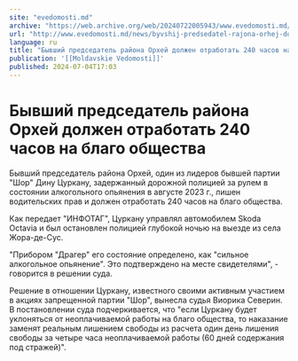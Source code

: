 ```yaml
---
site: "evedomosti.md"
archive: "https://web.archive.org/web/20240722005943/www.evedomosti.md/news/byvshij-predsedatel-rajona-orhej-dolzhen-otrabotat-240-chaso"
url: "http://www.evedomosti.md/news/byvshij-predsedatel-rajona-orhej-dolzhen-otrabotat-240-chaso"
language: ru
title: "Бывший председатель района Орхей должен отработать 240 часов на благо общества"
publication: '[[Moldavskie Vedomosti]]'
published: 2024-07-04T17:03
---
```


# Бывший председатель района Орхей должен отработать 240 часов на благо общества

Бывший председатель района Орхей, один из лидеров бывшей партии "Шор" Дину Цуркану, задержанный дорожной полицией за рулем в состоянии алкогольного опьянения в августе 2023 г., лишен водительских прав и должен отработать 240 часов на благо общества.

Как передает "ИНФОТАГ", Цуркану управлял автомобилем Skoda Octavia и был остановлен полицией глубокой ночью на выезде из села Жора-де-Сус.

"Прибором "Драгер" его состояние определено, как "сильное алкогольное опьянение". Это подтверждено на месте свидетелями", - говорится в решении суда.

Решение в отношении Цуркану, известного своими активным участием в акциях запрещенной партии "Шор", вынесла судья Виорика Северин. В постановлении суда подчеркивается, что "если Цуркану будет уклоняться от неоплачиваемой работы на благо общества, то наказание заменят реальным лишением свободы из расчета один день лишения свободы за четыре часа неоплачиваемой работы (60 дней содержания под стражей)".